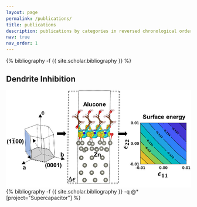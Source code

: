 ```yaml
---
layout: page
permalink: /publications/
title: publications
description: publications by categories in reversed chronological order. 
nav: true
nav_order: 1
---
```



<!-- _pages/publications.md -->
<div class="publications">

{% bibliography -f {{ site.scholar.bibliography }} %}

</div>

<div class="publications">

  <!-- Dendrite Inhibition Section -->
  <h2>Dendrite Inhibition</h2>
  <div class="row">
    <div class="col-md-3">
      <!-- Thumbnail for the project -->
      <img src="/assets/img/Alucone.jpeg" alt="Dendrite Inhibition" class="img-thumbnail">
    </div>
    <div class="col-md-9">
      <!-- List of related publications -->
      {% bibliography -f {{ site.scholar.bibliography }} -q @*[project="Supercapacitor"] %}
    </div>
  </div>

  <!-- Repeat for other projects -->
